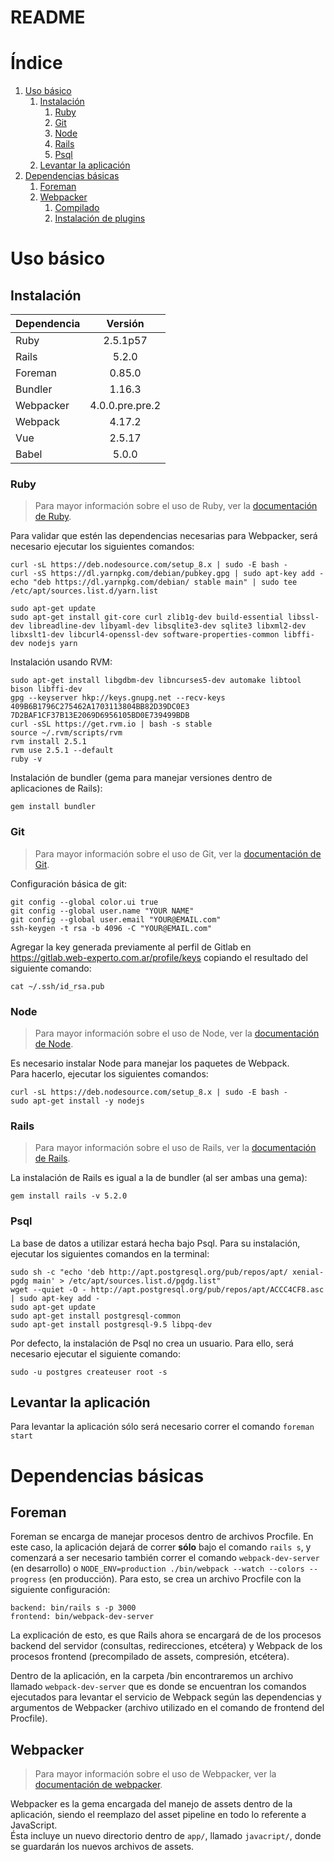 # README

# Índice

1. [Uso básico](#uso-básico)  
   1. [Instalación](#instalación)
      1. [Ruby](#ruby)  
      2. [Git](#git)  
      3. [Node](#node)  
      4. [Rails](#rails)  
      5. [Psql](#psql)  
   2. [Levantar la aplicación](#levantar-la-aplicación)  
2. [Dependencias básicas](#dependencias-básicas)  
   1. [Foreman](#foreman)  
   2. [Webpacker](#webpacker)  
      1. [Compilado](#compilado)  
      2. [Instalación de plugins](#instalación-de-plugins)  

# Uso básico

## Instalación

| Dependencia | Versión         |
| ----------- | :-------------: |
| Ruby        | 2.5.1p57        |
| Rails       | 5.2.0           |
| Foreman     | 0.85.0          |
| Bundler     | 1.16.3          |
| Webpacker   | 4.0.0.pre.pre.2 |
| Webpack     | 4.17.2          |
| Vue         | 2.5.17          |
| Babel       | 5.0.0           |

### Ruby

> Para mayor información sobre el uso de Ruby, ver la [documentación de Ruby](doc/RUBY.md).

Para validar que estén las dependencias necesarias para Webpacker, será necesario ejecutar los siguientes comandos: 

```shell
curl -sL https://deb.nodesource.com/setup_8.x | sudo -E bash -
curl -sS https://dl.yarnpkg.com/debian/pubkey.gpg | sudo apt-key add -
echo "deb https://dl.yarnpkg.com/debian/ stable main" | sudo tee /etc/apt/sources.list.d/yarn.list

sudo apt-get update
sudo apt-get install git-core curl zlib1g-dev build-essential libssl-dev libreadline-dev libyaml-dev libsqlite3-dev sqlite3 libxml2-dev libxslt1-dev libcurl4-openssl-dev software-properties-common libffi-dev nodejs yarn
```

Instalación usando RVM:

```shell
sudo apt-get install libgdbm-dev libncurses5-dev automake libtool bison libffi-dev
gpg --keyserver hkp://keys.gnupg.net --recv-keys 409B6B1796C275462A1703113804BB82D39DC0E3 7D2BAF1CF37B13E2069D6956105BD0E739499BDB
curl -sSL https://get.rvm.io | bash -s stable
source ~/.rvm/scripts/rvm
rvm install 2.5.1
rvm use 2.5.1 --default
ruby -v
```

Instalación de bundler (gema para manejar versiones dentro de aplicaciones de Rails):
```shell
gem install bundler
```

### Git

> Para mayor información sobre el uso de Git, ver la [documentación de Git](doc/GIT.md).

Configuración básica de git:

```shell
git config --global color.ui true
git config --global user.name "YOUR NAME"
git config --global user.email "YOUR@EMAIL.com"
ssh-keygen -t rsa -b 4096 -C "YOUR@EMAIL.com"
```

Agregar la key generada previamente al perfil de Gitlab en https://gitlab.web-experto.com.ar/profile/keys copiando el resultado del siguiente comando:
```shell
cat ~/.ssh/id_rsa.pub
```

### Node

> Para mayor información sobre el uso de Node, ver la [documentación de Node](doc/NODE.md).

Es necesario instalar Node para manejar los paquetes de Webpack.  
Para hacerlo, ejecutar los siguientes comandos:
```shell
curl -sL https://deb.nodesource.com/setup_8.x | sudo -E bash -
sudo apt-get install -y nodejs
```

### Rails

> Para mayor información sobre el uso de Rails, ver la [documentación de Rails](doc/RAILS.md).

La instalación de Rails es igual a la de bundler (al ser ambas una gema):

```shell
gem install rails -v 5.2.0
```

### Psql

La base de datos a utilizar estará hecha bajo Psql. Para su instalación, ejecutar los siguientes comandos en la terminal:

```shell
sudo sh -c "echo 'deb http://apt.postgresql.org/pub/repos/apt/ xenial-pgdg main' > /etc/apt/sources.list.d/pgdg.list"
wget --quiet -O - http://apt.postgresql.org/pub/repos/apt/ACCC4CF8.asc | sudo apt-key add -
sudo apt-get update
sudo apt-get install postgresql-common
sudo apt-get install postgresql-9.5 libpq-dev
```

Por defecto, la instalación de Psql no crea un usuario. Para ello, será necesario ejecutar el siguiente comando:
```shell
sudo -u postgres createuser root -s
```

## Levantar la aplicación

Para levantar la aplicación sólo será necesario correr el comando `foreman start`

# Dependencias básicas

## Foreman

Foreman se encarga de manejar procesos dentro de archivos Procfile. En este caso, la aplicación dejará de correr **sólo** bajo el comando `rails s`, y comenzará a ser necesario también correr el comando `webpack-dev-server` (en desarrollo) o `NODE_ENV=production ./bin/webpack --watch --colors --progress` (en producción). 
Para esto, se crea un archivo Procfile con la siguiente configuración:
```
backend: bin/rails s -p 3000    
frontend: bin/webpack-dev-server
```

La explicación de esto, es que Rails ahora se encargará de de los procesos backend del servidor (consultas, redirecciones, etcétera) y Webpack de los procesos frontend (precompilado de assets, compresión, etcétera). 

Dentro de la aplicación, en la carpeta /bin encontraremos un archivo llamado `webpack-dev-server` que es donde se encuentran los comandos ejecutados para levantar el servicio de Webpack según las dependencias y argumentos de Webpacker (archivo utilizado en el comando de frontend del Procfile).

## Webpacker

> Para mayor información sobre el uso de Webpacker, ver la [documentación de webpacker](doc/WEBPACKER.md).

Webpacker es la gema encargada del manejo de assets dentro de la aplicación, siendo el reemplazo del asset pipeline en todo lo referente a JavaScript.  
Ésta incluye un nuevo directorio dentro de `app/`, llamado `javacript/`, donde se guardarán los nuevos archivos de assets.  